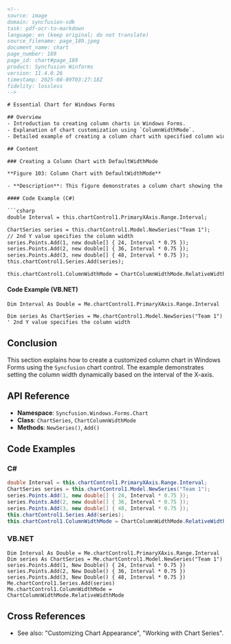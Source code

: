 ```html
<!-- 
source: image
domain: syncfusion-sdk
task: pdf-ocr-to-markdown
language: en (keep original; do not translate)
source_filename: page_189.jpeg
document_name: chart
page_number: 189
page_id: chart#page_189
product: Syncfusion Winforms
version: 11.4.0.26
timestamp: 2025-08-09T03:27:18Z
fidelity: lossless
-->

# Essential Chart for Windows Forms

## Overview
- Introduction to creating column charts in Windows Forms.
- Explanation of chart customization using `ColumnWidthMode`.
- Detailed example of creating a column chart with specified column widths.

## Content

### Creating a Column Chart with DefaultWidthMode

**Figure 103: Column Chart with DefaultWidthMode**

- **Description**: This figure demonstrates a column chart showing the daily performance of "Team 1". The chart displays three reviews, with each review having a different percentage value.

#### Code Example (C#)

```csharp
double Interval = this.chartControl1.PrimaryXAxis.Range.Interval;

ChartSeries series = this.chartControl1.Model.NewSeries("Team 1");
// 2nd Y value specifies the column width
series.Points.Add(1, new double[] { 24, Interval * 0.75 });
series.Points.Add(2, new double[] { 36, Interval * 0.75 });
series.Points.Add(3, new double[] { 48, Interval * 0.75 });
this.chartControl1.Series.Add(series);

this.chartControl1.ColumnWidthMode = ChartColumnWidthMode.RelativeWidthMode;
```

#### Code Example (VB.NET)

```vbnet
Dim Interval As Double = Me.chartControl1.PrimaryXAxis.Range.Interval

Dim series As ChartSeries = Me.chartControl1.Model.NewSeries("Team 1")
' 2nd Y value specifies the column width
```

## Conclusion

This section explains how to create a customized column chart in Windows Forms using the `Syncfusion` chart control. The example demonstrates setting the column width dynamically based on the interval of the X-axis.

## API Reference

- **Namespace**: `Syncfusion.Windows.Forms.Chart`
- **Class**: `ChartSeries`, `ChartColumnWidthMode`
- **Methods**: `NewSeries()`, `Add()`

## Code Examples

### C#

```csharp
double Interval = this.chartControl1.PrimaryXAxis.Range.Interval;
ChartSeries series = this.chartControl1.Model.NewSeries("Team 1");
series.Points.Add(1, new double[] { 24, Interval * 0.75 });
series.Points.Add(2, new double[] { 36, Interval * 0.75 });
series.Points.Add(3, new double[] { 48, Interval * 0.75 });
this.chartControl1.Series.Add(series);
this.chartControl1.ColumnWidthMode = ChartColumnWidthMode.RelativeWidthMode;
```

### VB.NET

```vbnet
Dim Interval As Double = Me.chartControl1.PrimaryXAxis.Range.Interval
Dim series As ChartSeries = Me.chartControl1.Model.NewSeries("Team 1")
series.Points.Add(1, New Double() { 24, Interval * 0.75 })
series.Points.Add(2, New Double() { 36, Interval * 0.75 })
series.Points.Add(3, New Double() { 48, Interval * 0.75 })
Me.chartControl1.Series.Add(series)
Me.chartControl1.ColumnWidthMode = ChartColumnWidthMode.RelativeWidthMode
```

## Cross References

- See also: "Customizing Chart Appearance", "Working with Chart Series".

<!-- tags: [syncfusion, winforms, chart, column chart, width mode] keywords: [chartControl1, PrimaryXAxis, Range, Interval, ChartSeries, NewSeries, Add, ColumnWidthMode, RelativeWidthMode] -->
```